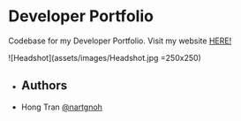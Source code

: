 # Developer Portfolio

Codebase for my Developer Portfolio. Visit my website [HERE!](https://honghuetran.ca/)

![Headshot](assets/images/Headshot.jpg =250x250)
  
* ## Authors

* Hong Tran [@nartgnoh](https://github.com/nartgnoh)
